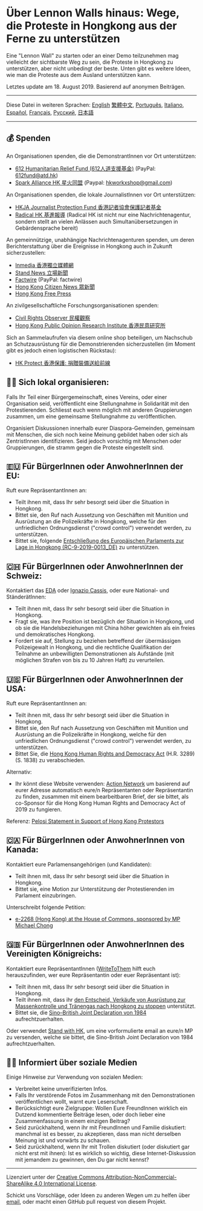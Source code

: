 # Über Lennon Walls hinaus: Wege, die Proteste in Hongkong aus der Ferne zu unterstützen

Eine "Lennon Wall" zu starten oder an einer Demo teilzunehmen mag vielleicht der sichtbarste Weg zu sein, die Proteste in Hongkong zu unterstützen, aber nicht unbedingt der beste. Unten gibt es weitere Ideen, wie man die Proteste aus dem Ausland unterstützen kann.

Letztes update am 18. August 2019. Basierend auf anonymen Beiträgen.

---

Diese Datei in weiteren Sprachen: [English](Readme.md) [繁體中文](README-繁體中文.md), [Português](README-Portugues.md), [Italiano](README-Italiano.md), [Español](README-Español.md), [Français](README-Francais.md), [Русский](README-Russian.md), [日本語](README-Japanese.md)

---

## 💰 Spenden

An Organisationen spenden, die die DemonstrantInnen vor Ort unterstützen:

- [612 Humanitarian Relief Fund (612人道支援基金)](https://www.facebook.com/612Fund/) (PayPal: 612fund@atd.hk)
- [Spark Alliance HK 星火同盟](https://www.facebook.com/sparkalliancehk/posts/2042900022663786) (Paypal: hkworkxshop@gmail.com)

An Organisationen spenden, die lokale JournalistInnen vor Ort unterstützen:

- [HKJA Journalist Protection Fund 香港記者協會保護記者基金](https://gogetfunding.com/hkjaraisefund/)
- [Radical HK 基進報導](https://radicalhk.com/about/donation/) (Radical HK ist nicht nur eine Nachrichtenagentur, sondern stellt an vielen Anlässen auch Simultanübersetzungen in Gebärdensprache bereit)

An gemeinnützige, unabhängige Nachrichtenagenturen spenden, um deren Berichterstattung über die Ereignisse in Hongkong auch in Zukunft sicherzustellen:

- [Inmedia 香港獨立媒體網](http://www.inmediahk.net/donate) 
- [Stand News 立場新聞](https://mystand.thestandnews.com/) 
- [Factwire](https://www.factwire.org/backus/) (PayPal: factwire)
- [Hong Kong Citizen News 眾新聞](https://www.hkcnews.com/aboutus/)
- [Hong Kong Free Press](https://www.hongkongfp.com/support-hkfp/)

An zivilgesellschaftliche Forschungsorganisationen spenden:

- [Civil Rights Observer 民權觀察](https://www.hkcro.org/fundraising/)
- [Hong Kong Public Opinion Research Institute 香港民意研究所](https://www.pori.hk/donation) 

Sich an Sammelaufrufen via diesem online shop beteiligen, um Nachschub an Schutzausrüstung für die Demonstrierenden sicherzustellen (im Moment gibt es jedoch einen logistischen Rückstau):

- [HK Protect 香港保護: 捐贈裝備送給前線](https://hkprotect.org/shop/%e4%bf%9d%e8%ad%b7%e8%a3%9d%e5%82%99/%e6%8d%90%e8%b4%88%e8%a3%9d%e5%82%99%e9%80%81%e7%b5%a6%e5%89%8d%e7%b7%9a/)

## 🧓🏻 Sich lokal organisieren:

Falls Ihr Teil einer Bürgergemeinschaft, eines Vereins, oder einer Organisation seid, veröffentlicht eine Stellungnahme in Solidarität mit den Protestierenden. Schliesst euch wenn möglich mit anderen Gruppierungen zusammen, um eine gemeinsame Stellungnahme zu veröffentlichen.

Organisiert Diskussionen innerhalb eurer Diaspora-Gemeinden, gemeinsam mit Menschen, die sich noch keine Meinung gebildet haben oder sich als ZentristInnen identifizieren. Seid jedoch vorsichtig mit Menschen oder Gruppierungen, die stramm gegen die Proteste eingestellt sind.

## 🇪🇺 Für BürgerInnen oder AnwohnerInnen der EU:

Ruft eure RepräsentantInnen an:

- Teilt ihnen mit, dass Ihr sehr besorgt seid über die Situation in Hongkong.
- Bittet sie, den Ruf nach Aussetzung von Geschäften mit Munition und Ausrüstung an die Polizeikräfte in Hongkong, welche für den unfriedlichen Ordnungsdienst ("crowd control") verwendet werden, zu unterstützen. 
- Bittet sie, folgende [Entschließung des Europäischen Parlaments zur Lage in Hongkong (RC-9-2019-0013_DE)](https://www.europarl.europa.eu/doceo/document/RC-9-2019-0013_DE.html) zu unterstützen.

## 🇨🇭 Für BürgerInnen oder AnwohnerInnen der Schweiz:

Kontaktiert das [EDA](https://www.eda.admin.ch/eda/de/home/das-eda/kontaktformular.html) oder [Ignazio Cassis](https://twitter.com/ignaziocassis), oder eure National- und StänderätInnen:

- Teilt ihnen mit, dass Ihr sehr besorgt seid über die Situation in Hongkong.
- Fragt sie, was ihre Position ist bezüglich der Situation in Hongkong, und ob sie die Handelsbeziehungen mit China höher gewichten als ein freies und demokratisches Hongkong. 
- Fordert sie auf, Stellung zu beziehen betreffend der übermässigen Polizeigewalt in Hongkong, und die rechtliche Qualifikation der Teilnahme an unbewilligten Demonstrationen als Aufstände (mit möglichen Strafen von bis zu 10 Jahren Haft) zu verurteilen. 

## 🇺🇸 Für BürgerInnen oder AnwohnerInnen der USA:

Ruft eure RepräsentantInnen an:

- Teilt ihnen mit, dass Ihr sehr besorgt seid über die Situation in Hongkong.
- Bittet sie, den Ruf nach Aussetzung von Geschäften mit Munition und Ausrüstung an die Polizeikräfte in Hongkong, welche für den unfriedlichen Ordnungsdienst ("crowd control") verwendet werden, zu unterstützen.
- Bittet Sie, die [Hong Kong Human Rights and Democracy Act](https://www.rubio.senate.gov/public/_cache/files/7030f464-ac78-4af9-a5d1-55151ca3b6f8/C89816EECDFDE0D75FB8EC98DDEC4803.mdm19812.pdf) (H.R. 3289) (S. 1838) zu verabschieden. 

Alternativ:

- Ihr könnt diese Website verwenden: [Action Network](https://actionnetwork.org/letters/co-sponsor-hong-kong-human-rights-and-democracy-act-of-2019) um basierend auf eurer Adresse automatisch eure/n Repräsentanten oder Repräsentantin zu finden, zusammen mit einem bearbeitbaren Brief, der sie bittet, als co-Sponsor für die Hong Kong Human Rights and Democracy Act of 2019 zu fungieren.

Referenz: [Pelosi Statement in Support of Hong Kong Protestors](https://www.speaker.gov/newsroom/8519-3/)

## 🇨🇦 Für BürgerInnen oder AnwohnerInnen von Kanada:

Kontaktiert eure Parlamensangehörigen (und Kandidaten):

- Teilt ihnen mit, dass Ihr sehr besorgt seid über die Situation in Hongkong.
- Bittet sie, eine Motion zur Unterstützung der Protestierenden im Parlament einzubringen.

Unterschreibt folgende Petition:

- [e-2268 (Hong Kong) at the House of Commons, sponsored by MP Michael Chong](https://petitions.ourcommons.ca/en/Petition/Details?Petition=e-2268)

## 🇬🇧 Für BürgerInnen oder AnwohnerInnen des Vereinigten Königreichs:

Kontaktiert eure RepräsentantInnen ([WriteToThem](https://www.writetothem.com/) hilft euch herauszufinden, wer eure Repräsentantin oder euer Repräsentant ist):

- Teilt ihnen mit, dass Ihr sehr besorgt seid über die Situation in Hongkong.
- Teilt ihnen mit, dass ihr [den Entscheid, Verkäufe von Ausrüstung zur Massenkontrolle und Tränengas nach Hongkong zu stoppen](https://www.theguardian.com/world/2019/jun/25/uk-halts-sales-of-teargas-to-hong-kong-amid-police-brutality-claims) unterstützt.
- Bittet sie, die [Sino–British Joint Declaration von 1984](https://en.wikipedia.org/wiki/Sino-British_Joint_Declaration) aufrechtzuerhalten. 

Oder verwendet [Stand with HK](https://petition.standwithhk.org/), um eine vorformulierte email an eure/n MP zu versenden, welche sie bittet, die Sino-British Joint Declaration von 1984 aufrechtzuerhalten.

## 🤳🏼 Informiert über soziale Medien

Einige Hinweise zur Verwendung von sozialen Medien:

- Verbreitet keine unverifizierten Infos.
- Falls Ihr verstörende Fotos im Zusammenhang mit den Demonstrationen veröffentlichen wollt, warnt eure Leserschaft. 
- Berücksichtigt eure Zielgruppe: Wollen Eure FreundInnen wirklich ein Dutzend kommentierte Beiträge lesen, oder doch lieber eine Zusammenfassung in einem einzigen Beitrag?
- Seid zurückhaltend, wenn ihr mit FreundInnen und Familie diskutiert: manchmal ist es besser, zu akzeptieren, dass man nicht derselben Meinung ist und vorwärts zu schauen.
- Seid zurückhaltend, wenn Ihr mit Trollen diskutiert (oder diskutiert gar nicht erst mit ihnen): Ist es wirklich so wichtig, diese Internet-Diskussion mit jemandem zu gewinnen, den Du gar nicht kennst?

---

Lizenziert unter der [Creative Commons Attribution-NonCommercial-ShareAlike 4.0 International License](http://creativecommons.org/licenses/by-nc-sa/4.0/).

Schickt uns Vorschläge, oder Ideen zu anderen Wegen um zu helfen über [email](mailto:hi@hongkonggong.com), oder macht einen GitHub pull request von diesem Projekt.
